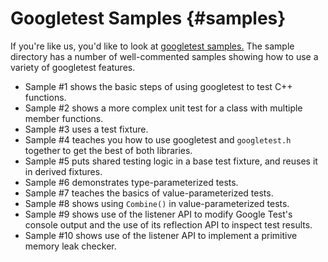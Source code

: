 # Googletest Samples {#samples}

If you're like us, you'd like to look at
[googletest samples.](https://github.com/google/googletest/tree/master/googletest/samples)
The sample directory has a number of well-commented samples showing how to use a
variety of googletest features.

*   Sample #1 shows the basic steps of using googletest to test C++ functions.
*   Sample #2 shows a more complex unit test for a class with multiple member
    functions.
*   Sample #3 uses a test fixture.
*   Sample #4 teaches you how to use googletest and `googletest.h` together to
    get the best of both libraries.
*   Sample #5 puts shared testing logic in a base test fixture, and reuses it in
    derived fixtures.
*   Sample #6 demonstrates type-parameterized tests.
*   Sample #7 teaches the basics of value-parameterized tests.
*   Sample #8 shows using `Combine()` in value-parameterized tests.
*   Sample #9 shows use of the listener API to modify Google Test's console
    output and the use of its reflection API to inspect test results.
*   Sample #10 shows use of the listener API to implement a primitive memory
    leak checker.
